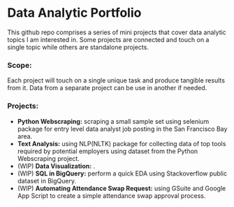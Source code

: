 # Data Analytic Portfolio
This github repo comprises a series of mini projects that cover data analytic topics I am interested in. Some projects are connected and touch on a single topic while others are standalone projects. 

### Scope:
Each project will touch on a single unique task and produce tangible results from it. Data from a separate project can be use in another if needed.  

### Projects:
* __Python Webscraping:__ scraping a small sample set using selenium package for entry level data analyst job posting in the San Francisco Bay area.
* __Text Analysis:__  using NLP(NLTK) package for collecting data of top tools required by potential employers using dataset from the Python Webscraping project. 
* (WIP) __Data Visualization:__ . 
* (WIP) __SQL in BigQuery:__ perform a quick EDA using Stackoverflow public dataset in BigQuery.    
* (WIP) __Automating Attendance Swap Request:__ using GSuite and Google App Script to create a simple attendance swap approval process. 
